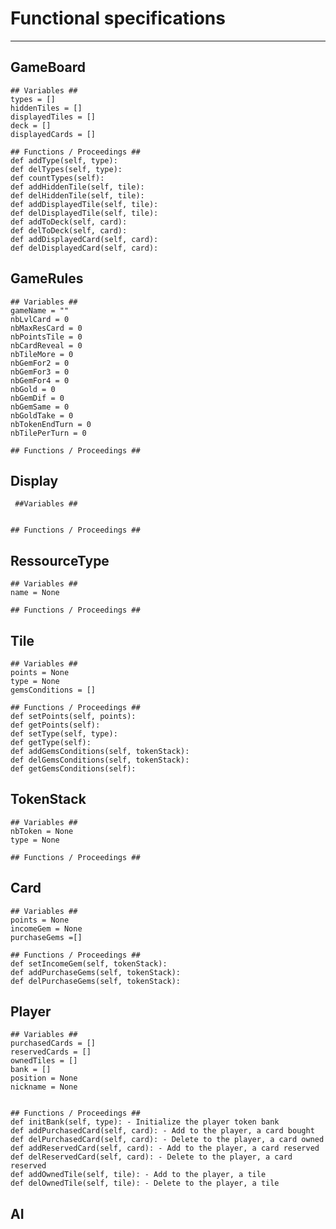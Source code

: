 # Functional specifications
---

## GameBoard
	## Variables ##
	types = []
	hiddenTiles = []
	displayedTiles = []
	deck = []
	displayedCards = []

	## Functions / Proceedings ##
	def addType(self, type): 
	def delTypes(self, type):
	def countTypes(self):
	def addHiddenTile(self, tile):
	def delHiddenTile(self, tile):
	def addDisplayedTile(self, tile):
	def delDisplayedTile(self, tile):
	def addToDeck(self, card):
	def delToDeck(self, card):
	def addDisplayedCard(self, card):
	def delDisplayedCard(self, card):
	
	
## GameRules
	## Variables ##
	gameName = ""
    nbLvlCard = 0
    nbMaxResCard = 0
    nbPointsTile = 0
    nbCardReveal = 0
    nbTileMore = 0
    nbGemFor2 = 0
    nbGemFor3 = 0
    nbGemFor4 = 0
    nbGold = 0
    nbGemDif = 0
    nbGemSame = 0
    nbGoldTake = 0
    nbTokenEndTurn = 0
    nbTilePerTurn = 0
	
	## Functions / Proceedings ##
	
	
## Display
	 ##Variables ##
	
	
	## Functions / Proceedings ##
	
	
## RessourceType
	## Variables ##
	name = None
	
	## Functions / Proceedings ##
	
	
## Tile
	## Variables ##
	points = None
	type = None
	gemsConditions = []
	
	## Functions / Proceedings ##
	def setPoints(self, points):
	def getPoints(self):
	def setType(self, type):
	def getType(self):
	def addGemsConditions(self, tokenStack):
	def delGemsConditions(self, tokenStack):
	def getGemsConditions(self):

	
## TokenStack
	## Variables ##
	nbToken = None
    type = None
	
	## Functions / Proceedings ##
	
	
## Card
	## Variables ##
	points = None
	incomeGem = None
	purchaseGems =[]
	
	## Functions / Proceedings ##
	def setIncomeGem(self, tokenStack):
	def addPurchaseGems(self, tokenStack):
	def delPurchaseGems(self, tokenStack):

	
## Player
	## Variables ##
	purchasedCards = []
	reservedCards = []
	ownedTiles = []
	bank = []
	position = None
	nickname = None
	
	
	## Functions / Proceedings ##
	def initBank(self, type): - Initialize the player token bank
	def addPurchasedCard(self, card): - Add to the player, a card bought
	def delPurchasedCard(self, card): - Delete to the player, a card owned
	def addReservedCard(self, card): - Add to the player, a card reserved
	def delReservedCard(self, card): - Delete to the player, a card reserved
	def addOwnedTile(self, tile): - Add to the player, a tile
	def delOwnedTile(self, tile): - Delete to the player, a tile
	
	
## AI